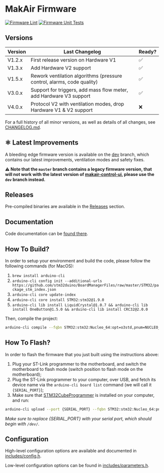 # MakAir Firmware

[![Firmware Lint](https://github.com/makers-for-life/makair-firmware/workflows/Firmware%20Lint/badge.svg)](https://github.com/makers-for-life/makair-firmware/actions?query=workflow%3A%22Firmware+Lint%22) [![Firmware Unit Tests](https://github.com/makers-for-life/makair-firmware/workflows/Firmware%20Unit%20Tests/badge.svg)](https://github.com/makers-for-life/makair-firmware/actions?query=workflow%3A%22Firmware+Unit+Tests%22)

## Versions

| Version | Last Changelog | Ready? |
| ------- | -------------- | ------ |
| V1.2.x | First release version on Hardware V1 | ✅
| V1.3.x | Add Hardware V2 support | ✅
| V1.5.x | Rework ventilation algorithms (pressure control, alarms, code quality) | ✅
| V3.0.x | Support for triggers, add mass flow meter, add Hardware V3 support | ✅
| V4.0.x | Protocol V2 with ventilation modes, drop Hardware V1 & V2 support | ❌

For a full history of all minor versions, as well as details of all changes, see [CHANGELOG.md](CHANGELOG.md).

## ⚛️ Latest Improvements

A bleeding edge firmware version is available on the [dev](https://github.com/makers-for-life/makair-firmware/tree/dev) branch, which contains our latest improvements, ventilation modes and safety fixes.

**⚠️ Note that the `master` branch contains a legacy firmware version, that will not work with the latest version of [makair-control-ui](https://github.com/makers-for-life/makair-firmware/tree/dev), please use the `dev` branch instead.**

## Releases

Pre-compiled binaries are available in the [Releases](https://github.com/makers-for-life/makair-firmware/releases) section.

## Documentation

Code documentation can be [found there](https://makers-for-life.github.io/makair-firmware/files.html).

## How To Build?

In order to setup your environment and build the code, please follow the following commands (for MacOS):

1. `brew install arduino-cli`
2. `arduino-cli config init --additional-urls https://github.com/stm32duino/BoardManagerFiles/raw/master/STM32/package_stm_index.json`
3. `arduino-cli core update-index`
4. `arduino-cli core install STM32:stm32@1.9.0`
5. `arduino-cli lib install LiquidCrystal@1.0.7 && arduino-cli lib install OneButton@1.5.0 && arduino-cli lib install CRC32@2.0.0`

Then, compile the project:

```sh
arduino-cli compile --fqbn STM32:stm32:Nucleo_64:opt=o3std,pnum=NUCLEO_F411RE --verbose srcs/respirator.cpp --output output/respirator-production
```

## How To Flash?

In order to flash the firmware that you just built using the instructions above:

1. Plug your ST-Link programmer to the motherboard, and switch the motherboard to flash mode (switch position to flash mode on the motherboard);
2. Plug the ST-Link programmer to your computer, over USB, and fetch its device name via the `arduino-cli board list` command (we will call it `{SERIAL_PORT}`);
3. Make sure that [STM32CubeProgrammer](https://www.st.com/en/development-tools/stm32cubeprog.html) is installed on your computer, and run:

```sh
arduino-cli upload --port {SERIAL_PORT} --fqbn STM32:stm32:Nucleo_64:pnum=NUCLEO_F411RE,upload_method=swdMethod --input output/respirator-production
```

_Make sure to replace {SERIAL_PORT} with your serial port, which should begin with `/dev/`._

## Configuration

High-level configuration options are available and documented in [includes/config.h](includes/config.h).

Low-level configuration options can be found in [includes/parameters.h](includes/parameters.h).
